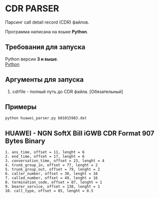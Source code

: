 # CDR PARSER
Парсинг call detail record (CDR) файлов.

Программа написана на языке **Python**.

## Требования для запуска
Python версии **3 и выше**.\
[Python](https://www.python.org/)

## Аргументы для запуска
1. cdrfile - полный путь до CDR файла. [Обязательный]

## Примеры

```
python huawei_parser.py b01015983.dat
```

## HUAWEI - NGN SoftX Bill iGWB CDR Format 907 Bytes Binary

```
1. ans_time, offset = 11, lenght = 6
2. end_time, offset = 17, lenght = 6
3. conversation_time, offset = 23, lenght = 4
4. trunk_group_in, offset = 77, lenght = 2
5. trunk_group_out, offset = 79, lenght = 2
6. caller_number, offset = 30, lenght = 16
7. called_number, offset = 49, lenght = 16
8. termination_code, offset = 87, lenght = 1
9. bearer_service, offset = 138, lenght = 1
10. call_type, offset = 85, lenght = 0.5
```
